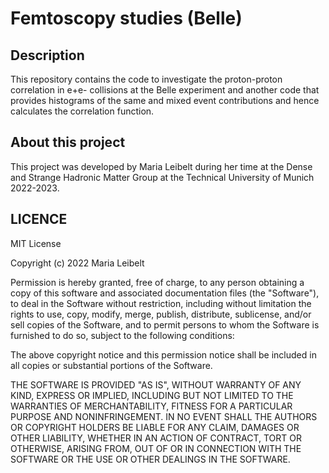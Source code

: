 # Femtoscopy studies (Belle)

## Description
This repository contains the code to investigate the proton-proton correlation in e+e- collisions at the Belle experiment and another code that provides histograms of the same and mixed event contributions and hence calculates the correlation function.

## About this project
This project was developed by Maria Leibelt during her time at the Dense and Strange Hadronic Matter Group at the Technical University of Munich 2022-2023.

## LICENCE
MIT License

Copyright (c) 2022 Maria Leibelt

Permission is hereby granted, free of charge, to any person obtaining a copy
of this software and associated documentation files (the "Software"), to deal
in the Software without restriction, including without limitation the rights
to use, copy, modify, merge, publish, distribute, sublicense, and/or sell
copies of the Software, and to permit persons to whom the Software is
furnished to do so, subject to the following conditions:

The above copyright notice and this permission notice shall be included in all
copies or substantial portions of the Software.

THE SOFTWARE IS PROVIDED "AS IS", WITHOUT WARRANTY OF ANY KIND, EXPRESS OR
IMPLIED, INCLUDING BUT NOT LIMITED TO THE WARRANTIES OF MERCHANTABILITY,
FITNESS FOR A PARTICULAR PURPOSE AND NONINFRINGEMENT. IN NO EVENT SHALL THE
AUTHORS OR COPYRIGHT HOLDERS BE LIABLE FOR ANY CLAIM, DAMAGES OR OTHER
LIABILITY, WHETHER IN AN ACTION OF CONTRACT, TORT OR OTHERWISE, ARISING FROM,
OUT OF OR IN CONNECTION WITH THE SOFTWARE OR THE USE OR OTHER DEALINGS IN THE
SOFTWARE.
